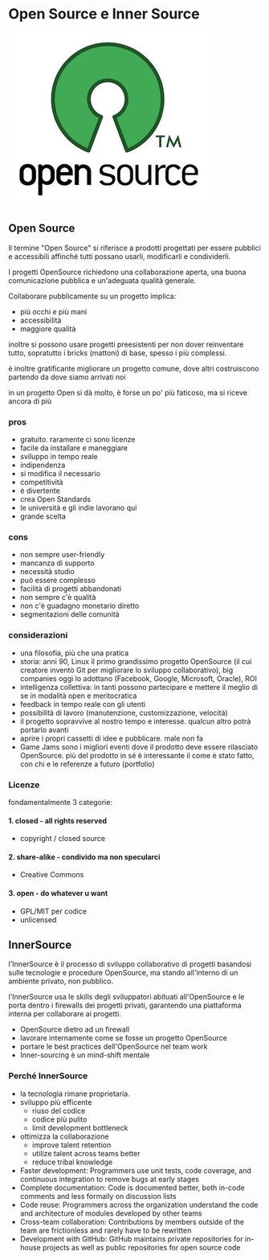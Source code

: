 # Open Source e Inner Source
![logo_opensource](assets/logo_opensource.jpg)

## Open Source

Il termine "Open Source" si riferisce a prodotti progettati per essere pubblici e accessibili affinché tutti possano usarli, modificarli e condividerli.

I progetti OpenSource richiedono una collaborazione aperta, una buona comunicazione pubblica e un'adeguata qualità generale.

Collaborare pubblicamente su un progetto implica:
- più occhi e più mani
- accessibilità
- maggiore qualità

inoltre si possono usare progetti preesistenti per non dover reinventare tutto, sopratutto i bricks (mattoni) di base, spesso i più complessi.

è inoltre gratificante migliorare un progetto comune, dove altri costruiscono partendo da dove siamo arrivati noi

in un progetto Open si dà molto, è forse un po' più faticoso, ma si riceve ancora di più

### pros
- gratuito. raramente ci sono licenze
- facile da installare e maneggiare
- sviluppo in tempo reale
- indipendenza
- si modifica il necessario
- competitività
- è divertente
- crea Open Standards
- le università e gli indie lavorano qui
- grande scelta

### cons
- non sempre user-friendly
- mancanza di supporto
- necessità studio
- può essere complesso
- facilità di progetti abbandonati
- non sempre c'è qualità
- non c'è guadagno monetario diretto
- segmentazioni delle comunità

### considerazioni
- una filosofia, più che una pratica
- storia: anni 90, Linux il primo grandissimo progetto OpenSource (il cui creatore inventò Git per migliorare lo sviluppo collaborativo), big companies oggi lo adottano (Facebook, Google, Microsoft, Oracle), ROI
- intelligenza collettiva: in tanti possono partecipare e mettere il meglio di se in modalità open e meritocratica
- feedback in tempo reale con gli utenti
- possibilità di lavoro (manutenzione, customizzazione, velocità)
- il progetto sopravvive al nostro tempo e interesse. qualcun altro potrà portarlo avanti
- aprire i propri cassetti di idee e pubblicare. male non fa
- Game Jams sono i migliori eventi dove il prodotto deve essere rilasciato OpenSource. più del prodotto in sé è interessante il come è stato fatto, con chi e le referenze a futuro (portfolio)

### Licenze
fondamentalmente 3 categorie:

#### 1. closed - all rights reserved
- copyright / closed source

#### 2. share-alike - condivido ma non specularci
- Creative Commons 

#### 3. open - do whatever u want
- GPL/MIT per codice
- unlicensed

## InnerSource
l'InnerSource è il processo di sviluppo collaborativo di progetti basandosi sulle tecnologie e procedure OpenSource, ma stando all'interno di un ambiente privato, non pubblico.

l'InnerSource usa le skills degli sviluppatori abituati all'OpenSource e le porta dentro i firewalls dei progetti privati, garantendo una piattaforma interna per collaborare ai progetti.

- OpenSource dietro ad un firewall
- lavorare internamente come se fosse un progetto OpenSource
- portare le best practices dell'OpenSource nel team work
- Inner-sourcing è un mind-shift mentale

### Perché InnerSource
- la tecnologia rimane proprietaria.
- sviluppo più efficente
  - riuso del codice
  - codice più pulito
  - limit development bottleneck
- ottimizza la  collaborazione
  - improve talent retention
  - utilize talent across teams better
  - reduce tribal knowledge
- Faster development: Programmers use unit tests, code coverage, and continuous integration to remove bugs at early stages
- Complete documentation: Code is documented better, both in-code comments and less formally on discussion lists
- Code reuse: Programmers across the organization understand the code and architecture of modules developed by other teams
- Cross-team collaboration: Contributions by members outside of the team are frictionless and rarely have to be rewritten
- Development with GitHub: GitHub maintains private repositories for in-house projects as well as public repositories for open source code